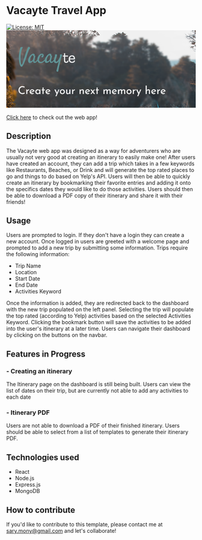 # Vacayte Travel App
[![License: MIT](https://img.shields.io/badge/License-MIT-yellow.svg)](https://opensource.org/licenses/MIT) <br/>
![vacayte-title](./images/Vacayte%20Title.png)

<a href='https://obscure-fjord-08413.herokuapp.com/' target='_blank'>Click here</a> to check out the web app!

## Description
The Vacayte web app was designed as a way for adventurers who are usually not very good at creating an itinerary to easily make one! After users have created an account, they can add a trip which takes in a few keywords like Restaurants, Beaches, or Drink and will generate the top rated places to go and things to do based on Yelp's API. Users will then be able to quickly create an itinerary by bookmarking their favorite entries and adding it onto the specifics dates they would like to do those activities. Users should then be able to download a PDF copy of their itinerary and share it with their friends!

## Usage
Users are prompted to login. If they don't have a login they can create a new account. Once logged in users are greeted with a welcome page and prompted to add a new trip by submitting some information. Trips require the following information:
- Trip Name
- Location
- Start Date
- End Date
- Activities Keyword

Once the information is added, they are redirected back to the dashboard with the new trip populated on the left panel. Selecting the trip will populate the top rated (according to Yelp) activities based on the selected Activities Keyword. Clicking the bookmark button will save the activities to be added into the user's itinerary at a later time. Users can navigate their dashboard by clicking on the buttons on the navbar.

## Features in Progress
### - Creating an itinerary
The Itinerary page on the dashboard is still being built. Users can view the list of dates on their trip, but are currently not able to add any activities to each date

### - Itinerary PDF
Users are not able to download a PDF of their finished itinerary. Users should be able to select from a list of templates to generate their itinerary PDF.

## Technologies used
- React
- Node.js
- Express.js
- MongoDB

## How to contribute
If you'd like to contribute to this template, please contact me at sary.mony@gmail.com and let's collaborate!
